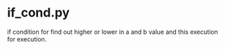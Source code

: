 # if_cond.py
if condition for find out higher or lower in a and b value and this execution for execution.
